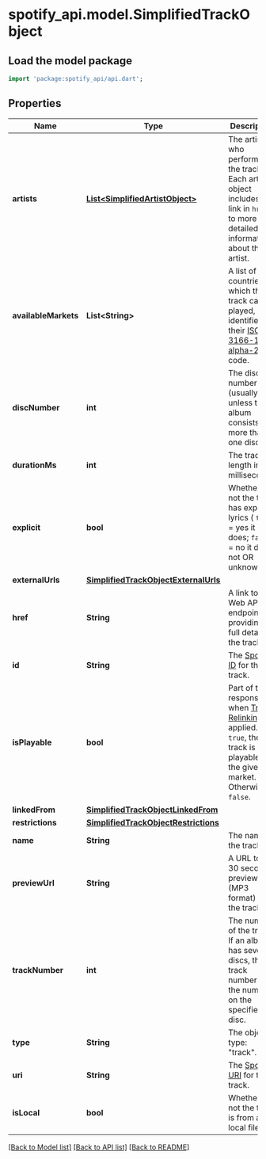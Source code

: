 # spotify_api.model.SimplifiedTrackObject

## Load the model package
```dart
import 'package:spotify_api/api.dart';
```

## Properties
Name | Type | Description | Notes
------------ | ------------- | ------------- | -------------
**artists** | [**List&lt;SimplifiedArtistObject&gt;**](SimplifiedArtistObject.md) | The artists who performed the track. Each artist object includes a link in `href` to more detailed information about the artist. | [optional] 
**availableMarkets** | **List&lt;String&gt;** | A list of the countries in which the track can be played, identified by their [ISO 3166-1 alpha-2](http://en.wikipedia.org/wiki/ISO_3166-1_alpha-2) code.  | [optional] 
**discNumber** | **int** | The disc number (usually `1` unless the album consists of more than one disc). | [optional] 
**durationMs** | **int** | The track length in milliseconds. | [optional] 
**explicit** | **bool** | Whether or not the track has explicit lyrics ( `true` = yes it does; `false` = no it does not OR unknown). | [optional] 
**externalUrls** | [**SimplifiedTrackObjectExternalUrls**](SimplifiedTrackObjectExternalUrls.md) |  | [optional] 
**href** | **String** | A link to the Web API endpoint providing full details of the track. | [optional] 
**id** | **String** | The [Spotify ID](/documentation/web-api/concepts/spotify-uris-ids) for the track.  | [optional] 
**isPlayable** | **bool** | Part of the response when [Track Relinking](/documentation/web-api/concepts/track-relinking/) is applied. If `true`, the track is playable in the given market. Otherwise `false`.  | [optional] 
**linkedFrom** | [**SimplifiedTrackObjectLinkedFrom**](SimplifiedTrackObjectLinkedFrom.md) |  | [optional] 
**restrictions** | [**SimplifiedTrackObjectRestrictions**](SimplifiedTrackObjectRestrictions.md) |  | [optional] 
**name** | **String** | The name of the track. | [optional] 
**previewUrl** | **String** | A URL to a 30 second preview (MP3 format) of the track.  | [optional] 
**trackNumber** | **int** | The number of the track. If an album has several discs, the track number is the number on the specified disc.  | [optional] 
**type** | **String** | The object type: \"track\".  | [optional] 
**uri** | **String** | The [Spotify URI](/documentation/web-api/concepts/spotify-uris-ids) for the track.  | [optional] 
**isLocal** | **bool** | Whether or not the track is from a local file.  | [optional] 

[[Back to Model list]](../README.md#documentation-for-models) [[Back to API list]](../README.md#documentation-for-api-endpoints) [[Back to README]](../README.md)


